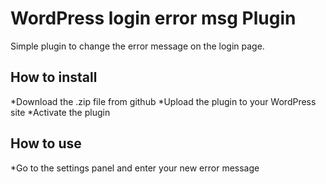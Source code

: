# WordPress login error msg Plugin
Simple plugin to change the error message on the login page.

## How to install
*Download the .zip file from github
*Upload the plugin to your WordPress site
*Activate the plugin

## How to use
*Go to the settings panel and enter your new error message

